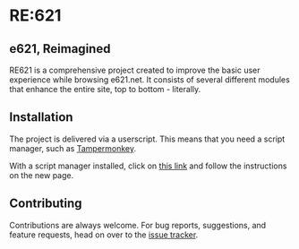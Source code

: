 RE:621
================

## e621, Reimagined

RE621 is a comprehensive project created to improve the basic user experience while browsing e621.net. It consists of several different modules that enhance the entire site, top to bottom - literally.

## Installation

The project is delivered via a userscript. This means that you need a script manager, such as [Tampermonkey](https://www.tampermonkey.net/).

With a script manager installed, click on [this link](https://github.com/re621/re621/releases/latest) and follow the instructions on the new page.

## Contributing

Contributions are always welcome. For bug reports, suggestions, and feature requests, head on over to the [issue tracker](https://github.com/re621/re621/issues).
